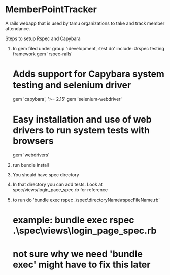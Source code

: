 # MemberPointTracker
A rails webapp that is used by tamu organizations to take and track member attendance.

Steps to setup Rspec and Capybara
1. In gem filed under group ':development, :test do' include:
    #rspec testing framework
    gem 'rspec-rails'

    # Adds support for Capybara system testing and selenium driver
    gem 'capybara', '>= 2.15'
    gem 'selenium-webdriver'
    # Easy installation and use of web drivers to run system tests with browsers
    gem 'webdrivers'
2.  run bundle install 
3.  You should have spec directory
4.  In that directory you can add tests. Look at spec/views/login_pace_spec.rb for reference
5. to run do 'bundle exec rspec .\spec\directoryName\rspecFileName.rb'
    # example: bundle exec rspec .\spec\views\login_page_spec.rb
    # not sure why we need 'bundle exec' might have to fix this later
